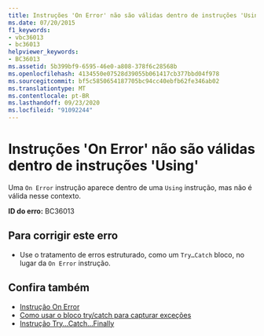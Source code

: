 ```yaml
---
title: Instruções 'On Error' não são válidas dentro de instruções 'Using'
ms.date: 07/20/2015
f1_keywords:
- vbc36013
- bc36013
helpviewer_keywords:
- BC36013
ms.assetid: 5b399bf9-6595-46e0-a808-378f6c28568b
ms.openlocfilehash: 4134550e07528d39055b061417cb377bbd04f978
ms.sourcegitcommit: bf5c5850654187705bc94cc40ebfb62fe346ab02
ms.translationtype: MT
ms.contentlocale: pt-BR
ms.lasthandoff: 09/23/2020
ms.locfileid: "91092244"
---
```

# <a name="on-error-statements-are-not-valid-within-using-statements"></a>Instruções 'On Error' não são válidas dentro de instruções 'Using'

Uma `On Error` instrução aparece dentro de uma `Using` instrução, mas não é válida nesse contexto.  
  
 **ID do erro:** BC36013  
  
## <a name="to-correct-this-error"></a>Para corrigir este erro  
  
- Use o tratamento de erros estruturado, como um `Try…Catch` bloco, no lugar da `On Error` instrução.  
  
## <a name="see-also"></a>Confira também

- [Instrução On Error](../language-reference/statements/on-error-statement.md)
- [Como usar o bloco try/catch para capturar exceções](../../standard/exceptions/how-to-use-the-try-catch-block-to-catch-exceptions.md)
- [Instrução Try...Catch...Finally](../language-reference/statements/try-catch-finally-statement.md)
